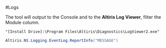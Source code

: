 #Logs

The tool will output to the Console and to the **Altiris Log Viewer**, filter the Module column.

`"[Install Drive]:\Program Files\Altiris\Diagnostics\LogViewer2.exe"`

```csharp
Altiris.NS.Logging.EventLog.ReportInfo("MESSAGE")
```